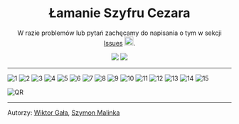 <h1 align="center">
  Łamanie Szyfru Cezara
</h1>

<p align="center">W razie problemów lub pytań zachęcamy do napisania o tym w sekcji <a href=https://github.com/2C-VLO/AlgorytmEuklidesa/issues>Issues</a> <img src=https://images-ext-2.discordapp.net/external/18-0P1HrYmprJPwlW2YvK5jv8APhxfujyucugS_zirA/https/cdn.frankerfacez.com/emoticon/218530/4 width=20></img>.</p>

<p align="center"><img src=https://cdn.rawgit.com/sindresorhus/awesome/d7305f38d29fed78fa85652e3a63e154dd8e8829/media/badge.svg>
<img src=https://img.shields.io/badge/badges-awesome-green.svg></img></p>

---

![1](https://github.com/2C-VLO/Szyfr-Cezara/blob/main/Slides/1.jpg)
![2](https://github.com/2C-VLO/Szyfr-Cezara/blob/main/Slides/2.jpg)
![3](https://github.com/2C-VLO/Szyfr-Cezara/blob/main/Slides/3.jpg)
![4](https://github.com/2C-VLO/Szyfr-Cezara/blob/main/Slides/4.jpg)
![5](https://github.com/2C-VLO/Szyfr-Cezara/blob/main/Slides/5.jpg)
![6](https://github.com/2C-VLO/Szyfr-Cezara/blob/main/Slides/6.jpg)
![7](https://github.com/2C-VLO/Szyfr-Cezara/blob/main/Slides/7.jpg)
![8](https://github.com/2C-VLO/Szyfr-Cezara/blob/main/Slides/8.jpg)
![9](https://github.com/2C-VLO/Szyfr-Cezara/blob/main/Slides/9.jpg)
![10](https://github.com/2C-VLO/Szyfr-Cezara/blob/main/Slides/10.jpg)
![11](https://github.com/2C-VLO/Szyfr-Cezara/blob/main/Slides/11.jpg)
![12](https://github.com/2C-VLO/Szyfr-Cezara/blob/main/Slides/12.jpg)
![13](https://github.com/2C-VLO/Szyfr-Cezara/blob/main/Slides/13.jpg)
![14](https://github.com/2C-VLO/Szyfr-Cezara/blob/main/Slides/14.jpg)
![15](https://github.com/2C-VLO/Szyfr-Cezara/blob/main/Slides/15.jpg)

![QR](https://github.com/2C-VLO/Szyfr-Cezara/blob/main/Slides/QR.png)

---

Autorzy:
<a href=https://github.com/vv1ktor>Wiktor Gała</a>,
<a href=https://github.com/smalinka>Szymon Malinka</a>
